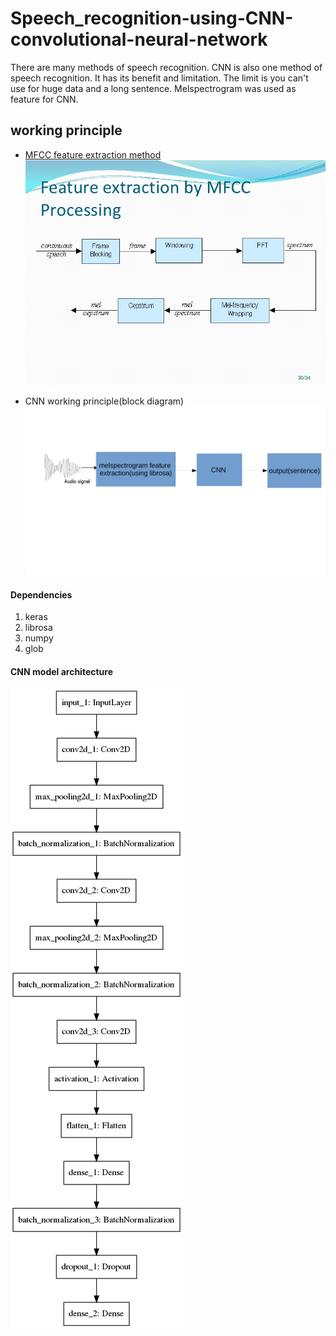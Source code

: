 # Speech_recognition-using-CNN-convolutional-neural-network

There are many methods of speech recognition. CNN is also one method of speech recognition. It has its benefit and limitation. The limit is you can't use for huge data and a long sentence. Melspectrogram was used as feature for CNN. 

## working principle 

* [MFCC feature extraction method](https://librosa.github.io/librosa/generated/librosa.feature.mfcc.html)
![alt text](https://github.com/ankitgc1/Speech_recognition-using-CNN-convolutional-neural-network/blob/master/MFCC_feature_extraction.jpg)

* CNN working principle(block diagram)
![alt text](https://github.com/ankitgc1/Speech_recognition-using-CNN-convolutional-neural-network/blob/master/working_principle1-1.jpg) 

#### Dependencies
1. keras
2. librosa
3. numpy
4. glob

#### CNN model architecture
![alt text](https://github.com/ankitgc1/Speech_recognition-using-CNN-convolutional-neural-network/blob/master/model.png)
